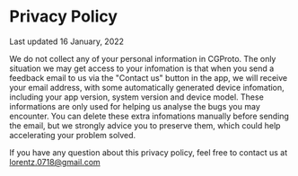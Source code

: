 # Privacy Policy

Last updated 16 January, 2022

We do not collect any of your personal information in CGProto. The only situation we may get access to your infomation is that when you send a feedback email to us via the "Contact us" button in the app, we will receive your email address, with some automatically generated device infomation, including your app version, system version and device model. These informations are only used for helping us analyse the bugs you may encounter. You can delete these extra infomations manually before sending the email, but we strongly advice you to preserve them, which could help accelerating your problem solved.

If you have any question about this privacy policy, feel free to contact us at [lorentz.0718@gmail.com](mailto:lorentz.0718@gmail.com)